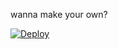 wanna make your own?

[![Deploy](https://www.herokucdn.com/deploy/button.svg)](https://heroku.com/deploy)


